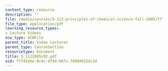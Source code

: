 ```yaml
---
content_type: resource
description: ''
file: /media/courses/5-112-principles-of-chemical-science-fall-2005/f7f42e6e8c4cdf84087c74894632dc3d_5_1122005L02.pdf
file_type: application/pdf
learning_resource_types:
- Lecture Videos
ocw_type: OCWFile
parent_title: Video Lectures
parent_type: CourseSection
resourcetype: Document
title: 5_1122005L02.pdf
uid: f7f42e6e-8c4c-df84-087c-74894632dc3d
---
```

